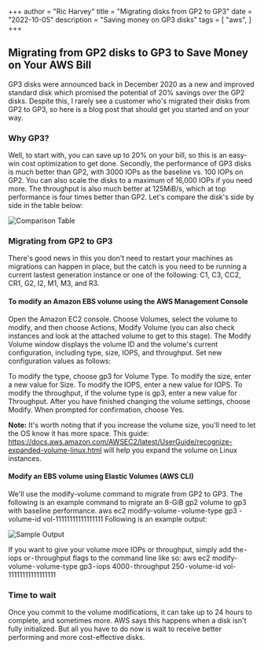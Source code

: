 +++
author = "Ric Harvey"
title = "Migrating disks from GP2 to GP3"
date = "2022-10-05"
description = "Saving money on GP3 disks"
tags = [
    "aws",
]
+++

## Migrating from GP2 disks to GP3 to Save Money on Your AWS Bill
GP3 disks were announced back in December 2020 as a new and improved standard disk which promised the potential of 20% savings over the GP2 disks. Despite this, I rarely see a customer who's migrated their disks from GP2 to GP3, so here is a blog post that should get you started and on your way.

### Why GP3?
Well, to start with, you can save up to 20% on your bill, so this is an easy-win cost optimization to get done.
Secondly, the performance of GP3 disks is much better than GP2, with 3000 IOPs as the baseline vs. 100 IOPs on GP2. You can also scale the disks to a maximum of 16,000 IOPs if you need more. The throughput is also much better at 125MiB/s, which at top performance is four times better than GP2. Let's compare the disk's side by side in the table below:

![Comparison Table](/img/table.webp)

### Migrating from GP2 to GP3
There's good news in this you don't need to restart your machines as migrations can happen in place, but the catch is you need to be running a current lastest generation instance or one of the following: C1, C3, CC2, CR1, G2, I2, M1, M3, and R3.
#### To modify an Amazon EBS volume using the AWS Management Console
Open the Amazon EC2 console.
Choose Volumes, select the volume to modify, and then choose Actions, Modify Volume (you can also check instances and look at the attached volume to get to this stage).
The Modify Volume window displays the volume ID and the volume's current configuration, including type, size, IOPS, and throughput. Set new configuration values as follows:

 To modify the type, choose gp3 for Volume Type.
 To modify the size, enter a new value for Size.
 To modify the IOPS, enter a new value for IOPS.
 To modify the throughput, if the volume type is gp3, enter a new value for Throughput.
 After you have finished changing the volume settings, choose Modify. When prompted for confirmation, choose Yes.

__Note:__
It's worth noting that if you increase the volume size, you'll need to let the OS know it has more space. This guide: https://docs.aws.amazon.com/AWSEC2/latest/UserGuide/recognize-expanded-volume-linux.html will help you expand the volume on Linux instances.
#### Modify an EBS volume using Elastic Volumes (AWS CLI)
We'll use the modify-volume command to migrate from GP2 to GP3. The following is an example command to migrate an 8-GiB gp2 volume to gp3 with baseline performance.
aws ec2 modify-volume - volume-type gp3 -volume-id vol-11111111111111111
Following is an example output:

![Sample Output](/img/output.webp)

If you want to give your volume more IOPs or throughput, simply add the - iops or - throughput flags to the command line like so:
aws ec2 modify-volume - volume-type gp3 - iops 4000 - throughput 250 - volume-id vol-11111111111111111
### Time to wait
Once you commit to the volume modifications, it can take up to 24 hours to complete, and sometimes more. AWS says this happens when a disk isn't fully initialized. But all you have to do now is wait to receive better performing and more cost-effective disks.

